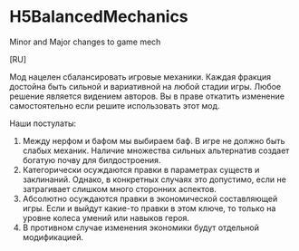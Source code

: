 # H5BalancedMechanics

Minor and Major changes to game mech

[RU]

Мод нацелен сбалансировать игровые механики. Каждая фракция достойна быть сильной и вариативной на любой стадии игры.
Любое решение является видением авторов. Вы в праве откатить изменение самостоятельно если решите использовать этот мод.

Наши постулаты:

1. Между нерфом и бафом мы выбираем баф. В игре не должно быть слабых механик. Наличие множества сильных альтернатив создает богатую почву для билдостроения.
2. Категорически осуждаются правки в параметрах существ и заклинаний. Однако, в конкретных случаях это допустимо, если не затрагивает слишком много сторонних аспектов.
3. Абсолютно осуждаются правки в экономической составляющей игры. Если и выйдут какие-то правки в этом ключе, то только на уровне колеса умений или навыков героя.
4. В противном случае изменения экономики будут отдельной модификацией.
